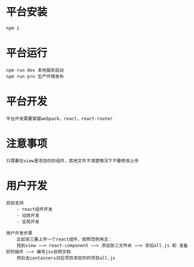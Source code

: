 
# 平台安装
    npm i

# 平台运行
    npm run dev 本地服务启动
    npm run pro 生产环境发布

# 平台开发
    平台开发需要掌握webpack，react，react-router

# 注意事项
    只需要在view里添加你的组件，其他文件不清楚情况下不要修改上传

# 用户开发
    目前支持
        - react组件开发
        - 动效开发
        - 全局开发
    
    用户开发步骤
        比如张三要上传一个react组件，按照范例用法：
        找到view ——> react-component ——> 添加张三文件夹 ——> 添加all.js 和 准备好的插件 ——> 编写jsx说明文档
        然后去containers对应项目添加你的项目all.js

